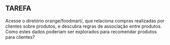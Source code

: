 
TAREFA
-------
Acesse o diretório orange/foodmart/, que relaciona compras realizadas por clientes sobre produtos, e descubra regras de associação entre produtos. Como estes dados poderiam ser explorados para recomendar produtos para clientes?
